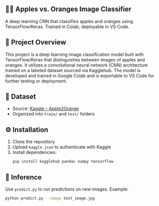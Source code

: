 ## 🍎🍊 Apples vs. Oranges Image Classifier
A deep learning CNN that classifies apples and oranges using TensorFlow/Keras. Trained in Colab, deployable in VS Code.

## 🧠 Project Overview
This project is a deep learning image classification model built with TensorFlow/Keras that distinguishes between images of apples and oranges. It utilizes a convolutional neural network (CNN) architecture trained on a labeled dataset sourced via Kagglehub. The model is developed and trained in Google Colab and is exportable to VS Code for further testing or deployment.

## 📂 Dataset
- Source: [Kaggle – Apple2Orange](https://www.kaggle.com/datasets/balraj98/apple2orange-dataset)
- Organized into `train/` and `test/` folders

## ⚙️ Installation
1. Clone the repository
2. Upload `kaggle.json` to authenticate with Kaggle
3. Install dependencies:
   ```bash
   pip install kagglehub pandas numpy tensorflow

## 🧪 Inference
Use `predict.py` to run predictions on new images. Example:
```bash
python predict.py --image test_image.jpg

